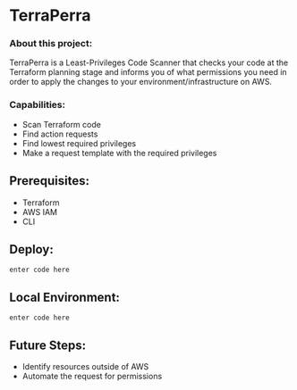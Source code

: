 # TerraPerra

### About this project:
TerraPerra is a Least-Privileges Code Scanner that checks your code at the Terraform planning stage and informs you of what permissions you need in order to apply the changes to your environment/infrastructure on AWS.

### Capabilities:
* Scan Terraform code
* Find action requests
* Find lowest required privileges
* Make a request template with the required privileges

## Prerequisites:
* Terraform
* AWS IAM
* CLI
## Deploy:

    enter code here

## Local Environment:

    enter code here

## Future Steps:
* Identify resources outside of AWS
* Automate the request for permissions

